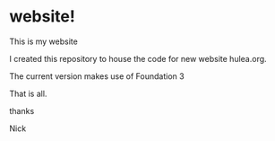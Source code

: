 website!
========

This is my website

I created this repository to house the code for new website hulea.org. 

The current version makes use of Foundation 3 

That is all. 

thanks 

Nick
